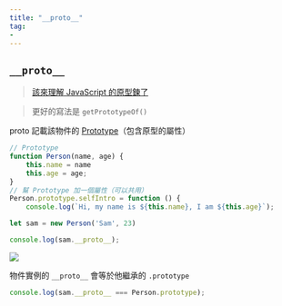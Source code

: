 ```yaml
---
title: "__proto__"
tag: 
- 
---
```


##  `__proto__`
>[該來理解 JavaScript 的原型鍊了](https://blog.techbridge.cc/2017/04/22/javascript-prototype/)

> 更好的寫法是 `getPrototypeOf()`



proto 記載該物件的 [Prototype](不算前端也不算後端/JavaScript/物件導向%20OOP/Prototype.md)（包含原型的屬性）
```js
// Prototype
function Person(name, age) {
	this.name = name
	this.age = age;
}
// 幫 Prototype 加一個屬性（可以共用）
Person.prototype.selfIntro = function () {
	console.log(`Hi, my name is ${this.name}, I am ${this.age}`);

let sam = new Person('Sam', 23)

console.log(sam.__proto__);
```
![](https://i.imgur.com/tEAQHh2.png)

物件實例的 `__proto__` 會等於他繼承的 `.prototype`
```js
console.log(sam.__proto__ === Person.prototype);
```